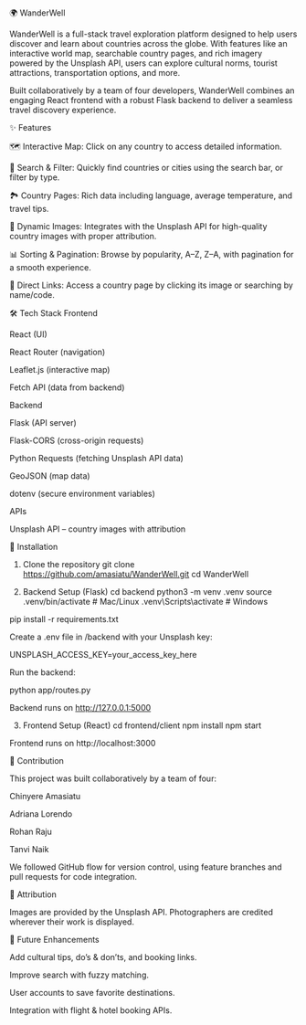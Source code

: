 🌍 WanderWell

WanderWell is a full-stack travel exploration platform designed to help users discover and learn about countries across the globe.
With features like an interactive world map, searchable country pages, and rich imagery powered by the Unsplash API, users can explore cultural norms, tourist attractions, transportation options, and more.

Built collaboratively by a team of four developers, WanderWell combines an engaging React frontend with a robust Flask backend to deliver a seamless travel discovery experience.

✨ Features

🗺️ Interactive Map: Click on any country to access detailed information.

🔎 Search & Filter: Quickly find countries or cities using the search bar, or filter by type.

🏞️ Country Pages: Rich data including language, average temperature, and travel tips.

📸 Dynamic Images: Integrates with the Unsplash API for high-quality country images with proper attribution.

📊 Sorting & Pagination: Browse by popularity, A–Z, Z–A, with pagination for a smooth experience.

🔗 Direct Links: Access a country page by clicking its image or searching by name/code.

🛠️ Tech Stack
Frontend

React (UI)

React Router (navigation)

Leaflet.js (interactive map)

Fetch API (data from backend)

Backend

Flask (API server)

Flask-CORS (cross-origin requests)

Python Requests (fetching Unsplash API data)

GeoJSON (map data)

dotenv (secure environment variables)

APIs

Unsplash API – country images with attribution

🚀 Installation
1. Clone the repository
git clone https://github.com/amasiatu/WanderWell.git
cd WanderWell

2. Backend Setup (Flask)
cd backend
python3 -m venv .venv
source .venv/bin/activate   # Mac/Linux
.venv\Scripts\activate      # Windows

pip install -r requirements.txt


Create a .env file in /backend with your Unsplash key:

UNSPLASH_ACCESS_KEY=your_access_key_here


Run the backend:

python app/routes.py


Backend runs on http://127.0.0.1:5000

3. Frontend Setup (React)
cd frontend/client
npm install
npm start


Frontend runs on http://localhost:3000

🤝 Contribution

This project was built collaboratively by a team of four:

Chinyere Amasiatu

Adriana Lorendo

Rohan Raju

Tanvi Naik

We followed GitHub flow for version control, using feature branches and pull requests for code integration.

📸 Attribution

Images are provided by the Unsplash API.
Photographers are credited wherever their work is displayed.

📌 Future Enhancements

Add cultural tips, do’s & don’ts, and booking links.

Improve search with fuzzy matching.

User accounts to save favorite destinations.

Integration with flight & hotel booking APIs.
